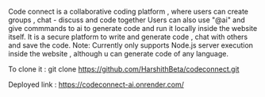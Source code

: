 ﻿Code connect is a collaborative coding platform , where users can create groups , chat - discuss and code together 
Users can also use "@ai" and give commmands to ai to generate code and run it locally inside the website itself.
It is a secure platform to write and generate code , chat with others and save the code.
Note: Currently only supports Node.js server execution inside the website , although u can generate code of any language.

To clone it :
git clone https://github.com/HarshithBeta/codeconnect.git

Deployed link : https://codeconnect-ai.onrender.com/

